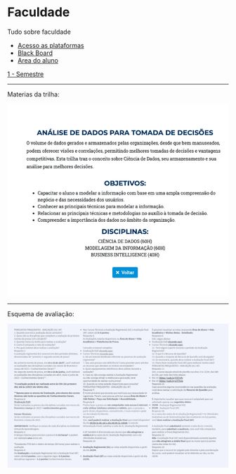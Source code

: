 # Faculdade

Tudo sobre faculdade

- [Acesso as plataformas](https://view.genial.ly/63e67f512a43be00124cf1db/interactive-content-formas-de-acesso-ao-bb-graduacao)
- [Black Board](https://bb.cruzeirodosulvirtual.com.br/?new_loc=%2Fultra%2Finstitution-page)
- [Area do aluno](https://novoportal.cruzeirodosul.edu.br)

[1 - Semestre](1-semestre/Readme.md)


---

Materias da trilha:

![trilha](1-semestre/trilha.png)

---

Esquema de avaliação:

![Esquema de avaliação](Regulamento/Avaliacao.png)
